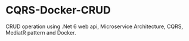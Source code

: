 # CQRS-Docker-CRUD
CRUD operation using .Net 6 web api, Microservice Architecture, CQRS, MediatR pattern and Docker.

